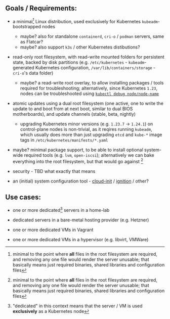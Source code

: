 ## Goals / Requirements:

- a minimal[^1] Linux distribution, used exclusively for Kubernetes `kubeadm`-bootstrapped nodes
  - maybe? also for standalone `containerd`, `cri-o` / `podman` servers, same as Flatcar?
  - maybe? also support `k3s` / other Kubernetes distibutions?

- read-only root filesystem, with read-write mounted folders for persistent state, backed by disk partitions (e.g. `/etc/kubernetes` - `kubeadm`-generated Kubernetes configuration, `/var/lib/containers/storage` - `cri-o`'s data folder)
  - maybe? a read-write root overlay, to allow installing packages / tools required for troubleshooting; alternatively, since Kubernetes `1.23`, nodes can be troubleshooted using [`kubectl debug node/node-name`](https://kubernetes.io/docs/tasks/debug/debug-application/debug-running-pod/#node-shell-session)

- atomic updates using a dual root filesystem (one active, one to write the update to and boot from at next boot, similar to dual BIOS motherboards), and update channels (stable, beta, nightly)
  - upgrading Kubernetes minor versions (e.g. `1.23.7` -> `1.24.1`) on control-plane nodes is non-trivial, as it reqires running `kubeadm`, which usually does more than just upgrading `etcd` and `kube-*` image tags in `/etc/kubernetes/manifests/*.yaml`

- maybe? minimal package support, to be able to install optional system-wide required tools (e.g. `lvm`, `open-iscsi`); alternatively we can bake everything into the root filesystem, but that would go against [^1]

- security - TBD what exactly that means

- an (initial) system configuration tool - [cloud-init](https://cloudinit.readthedocs.io/en/latest/) / [ignition](https://coreos.github.io/ignition/) / other?

## Use cases:

- one or more dedicated[^2] servers in a home-lab

- dedicated servers in a bare-metal hosting provider (e.g. Hetzner)

- one or more dedicated VMs in Vagrant

- one or more dedicated VMs in a hypervisor (e.g. libvirt, VMWare)

[^1]: minimal to the point where **all** files in the root filesystem are required, and removing any one file would render the server unusable; that basically means just required binaries, shared libraries and configuration files

[^2]: "dedicated" in this context means that the server / VM is used **exclusively** as a Kubernetes node
